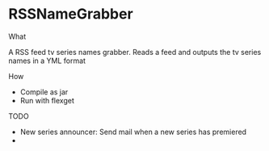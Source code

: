 RSSNameGrabber
==============

What

A RSS feed tv series names grabber. Reads a feed and outputs the tv series names in a YML format

How

 * Compile as jar
 * Run with flexget

TODO

 * New series announcer: Send mail when a new series has premiered
 * 
